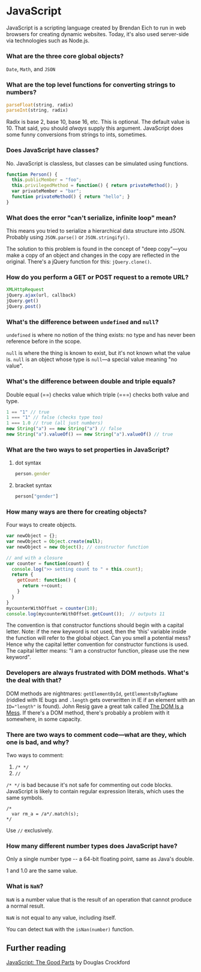 # JavaScript

JavaScript is a scripting language created by Brendan Eich to run in web browsers for creating dynamic websites. Today, it's also used server-side via technologies such as Node.js.

### What are the three core global objects?

`Date`, `Math`, and `JSON`

### What are the top level functions for converting strings to numbers?

```js
parseFloat(string, radix)
parseInt(string, radix)
```

Radix is base 2, base 10, base 16, etc. This is optional. The default value is 10. That said, you should *always* supply this argument. JavaScript does some funny conversions from strings to ints, sometimes.

### Does JavaScript have classes?

No. JavaScript is classless, but classes can be simulated using functions.

```js
function Person() {
  this.publicMember = "foo";
  this.privilegedMethod = function() { return privateMethod(); }
  var privateMember = "bar";
  function privateMethod() { return "hello"; }
}
```

### What does the error "can't serialize, infinite loop" mean?

This means you tried to serialize a hierarchical data structure into JSON. Probably using `JSON.parse()` or `JSON.stringify()`.

The solution to this problem is found in the concept of "deep copy"—you make a copy of an object and changes in the copy are reflected in the original. There's a jQuery function for this: `jQuery.clone()`.

### How do you perform a GET or POST request to a remote URL?

```js
XMLHttpRequest
jQuery.ajax(url, callback)
jQuery.get()
jQuery.post()
```

### What's the difference between `undefined` and `null`?

`undefined` is where no notion of the thing exists: no type and has never been reference before in the scope.

`null` is where the thing is known to exist, but it's not known what the value is. `null` is an object whose type is `null`—a special value meaning "no value".

### What's the difference between double and triple equals?

Double equal (==) checks value which triple (===) checks both value and type.

```js
1 == "1" // true
1 === "1" // false (checks type too)
1 === 1.0 // true (all just numbers)
new String("a") == new String("a") // false
new String("a").valueOf() == new String("a").valueOf() // true
```
    
### What are the two ways to set properties in JavaScript?

1. dot syntax

    ```js
    person.gender
    ```

2. bracket syntax

    ```js
    person["gender"]
    ```

### How many ways are there for creating objects?

Four ways to create objects.

```js
var newObject = {};
var newObject = Object.create(null);
var newObject = new Object(); // constructor function

// and with a closure
var counter = function(count) {
  console.log(">> setting count to " + this.count);
  return {
    getCount: function() {
      return ++count;
    }
  }
}
mycounterWithOffset = counter(10);
console.log(mycounterWithOffset.getCount());  // outputs 11
```

The convention is that constructor functions should begin with a capital letter. Note: if the new keyword is not used, then the 'this' variable inside the function will refer to the global object. Can you smell a potential mess? Hence why the capital letter convention for constructor functions is used. The capital letter means: "I am a constructor function, please use the new keyword".

### Developers are always frustrated with DOM methods. What's the deal with that?

DOM methods are nightmares: `getElementById`, `getElementsByTagName` (riddled with IE bugs and `.length` gets overwritten in IE if an element with an `ID="length"` is found). John Resig gave a great talk called [The DOM Is a Mess](http://ejohn.org/blog/the-dom-is-a-mess/). If there's a DOM method, there's probably a problem with it somewhere, in some capacity.

### There are two ways to comment code—what are they, which one is bad, and why?

Two ways to comment:

1. `/* */`
2. `//`

`/* */` is bad because it's not safe for commenting out code blocks. JavaScript is likely to contain regular expression literals, which uses the same symbols.

    /*
      var rm_a = /a*/.match(s);
    */

Use `//` exclusively.

### How many different number types does JavaScript have?

Only a single number type -- a 64-bit floating point, same as Java's double. 

1 and 1.0 are the same value.

### What is `NaN`?

`NaN` is a number value that is the result of an operation that cannot produce a normal result.

`NaN` is not equal to any value, including itself.

You can detect `NaN` with the `isNan(number)` function.

## Further reading

[JavaScript: The Good Parts](http://www.amazon.com/JavaScript-Good-Parts-Douglas-Crockford/dp/0596517742) by Douglas Crockford
